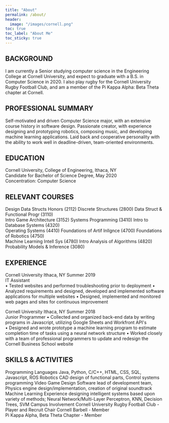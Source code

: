 ```yaml
---
title: "About"
permalink: /about/
header:
  image: "/images/cornell.png"
toc: true
toc_label: "About Me"
toc_sticky: true
---
```


## BACKGROUND  
I am currently a Senior studying computer science in the Engineering College at Cornell University, and expect to graduate with a B.S. in Computer Science in 2020. I also play rugby for the Cornell University Rugby Football Club, and am a member of the Pi Kappa Alpha: Beta Theta chapter at Cornell.

## PROFESSIONAL SUMMARY  
Self-motivated and driven Computer Science major, with an extensive course history in software design. Passionate creator, with experience designing and prototyping robotics, composing music, and developing machine learning applications. Laid back and cooperative personality with the ability to work well in deadline-driven, team-oriented environments.


## EDUCATION  
Cornell University, College of Engineering, Ithaca, NY  
Candidate for Bachelor of Science Degree, May 2020  
Concentration: Computer Science


## RELEVANT COURSES  
Design Data Structs Honors (2112) 	Discrete Structures (2800) 	Data Struct & Functional Progr (3110)  
Intro Game Architecture (3152) 	Systems Programming (3410) 	Intro to Database Systems (4320)  
Operating Systems (4410) 	Foundations of Artif Inllgnce (4700) 	Foundations of Robotics (4750)  
Machine Learning Intell Sys (4780) 	Intro Analysis of Algorithms (4820) 	Probability Models & Inference (3080)  


## EXPERIENCE  
Cornell University  Ithaca, NY	Summer 2019  
IT Assistant  
•	Tested websites and performed troubleshooting prior to deployment
•	Analyzed requirements and designed, developed and implemented software applications for multiple websites
•	Designed, implemented and monitored web pages and sites for continuous improvement  


Cornell University  Ithaca, NY	Summer 2018  
Junior Programmer
•	Collected and organized back-end data by writing programs in Javascript, utilizing Google Sheets and Workfront API's  
•	Designed and wrote prototype a machine learning program to estimate completion time of tasks using a neural network structure
•	Worked closely with a team of professional programmers to update and redesign the Cornell Business School website


## SKILLS & ACTIVITIES  
Programming Languages 	Java, Python, C/C++, HTML, CSS, SQL, Javascript, ROS
Robotics 	CAD design of functional parts, Control systems programming
Video Game Design 	Software lead of development team, Physics engine design/implementation, creation of original soundtrack
Machine Learning 	Experience designing intelligent systems based upon variety of methods; Neural Network/Multi-Layer Perceptron, KNN, Decision Trees, SVM
Campus Involvement 	Cornell University Rugby Football Club - Player and Recruit Chair
Cornell Barbell - Member  
Pi Kappa Alpha, Beta Theta Chapter - Member 

